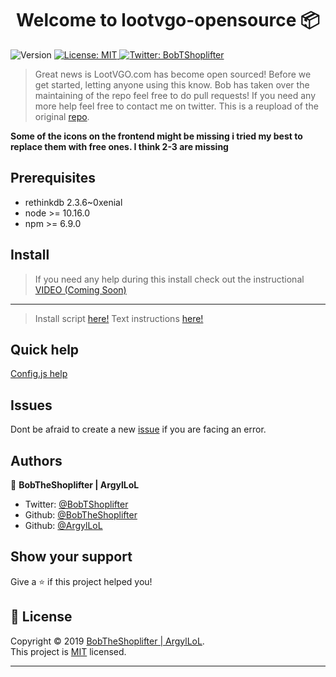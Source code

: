 <h1 align="center">Welcome to lootvgo-opensource 📦</h1>
<p>
  <img alt="Version" src="https://img.shields.io/badge/version-1.0.2-blue.svg?cacheSeconds=2592000" />
  <a href="https://github.com/ArgylLoL/lootvgo-opensource/blob/master/LICENSE">
    <img alt="License: MIT" src="https://img.shields.io/badge/License-MIT-yellow.svg" target="_blank" />
  </a>
  <a href="https://twitter.com/BobTShoplifter">
    <img alt="Twitter: BobTShoplifter" src="https://img.shields.io/twitter/follow/BobTShoplifter.svg?style=social" target="_blank" />
  </a>
</p>


> Great news is LootVGO.com has become open sourced! Before we get started, letting anyone using this know. Bob has taken over the maintaining of the repo feel free to do pull requests! If you need any more help feel free to contact me on twitter. This is a reupload of the original [repo](https://github.com/ArgylLoL/lootvgo-opensource/).

**Some of the icons on the frontend might be missing i tried my best to replace them with free ones. I think 2-3 are missing**

## Prerequisites

* rethinkdb 2.3.6~0xenial
* node >= 10.16.0
* npm >= 6.9.0

## Install

> If you need any help during this install check out the instructional [VIDEO (Coming Soon)](https://youtube.com)
***
> Install script [here!](https://github.com/BobTheShoplifter/lootvgo-opensource/blob/master/auto-instructions.md)
> Text instructions [here!](https://github.com/BobTheShoplifter/lootvgo-opensource/blob/master/instructions.md)

## Quick help

[Config.js help](https://github.com/BobTheShoplifter/lootvgo-opensource/blob/master/backend/confighelp.md)

## Issues

Dont be afraid to create a new [issue](https://github.com/BobTheShoplifter/lootvgo-opensource/issues/new) if you are facing an error.

## Authors

👤 **BobTheShoplifter | ArgylLoL**

* Twitter: [@BobTShoplifter](https://twitter.com/BobTShoplifter)
* Github: [@BobTheShoplifter](https://github.com/BobTheShoplifter)
* Github: [@ArgylLoL](https://github.com/ArgylLoL)

## Show your support

Give a ⭐️ if this project helped you!

## 📝 License

Copyright © 2019 [BobTheShoplifter | ArgylLoL](https://github.com/BobTheShoplifter).<br />
This project is [MIT](https://github.com/ArgylLoL/lootvgo-opensource/blob/master/LICENSE) licensed.

***
